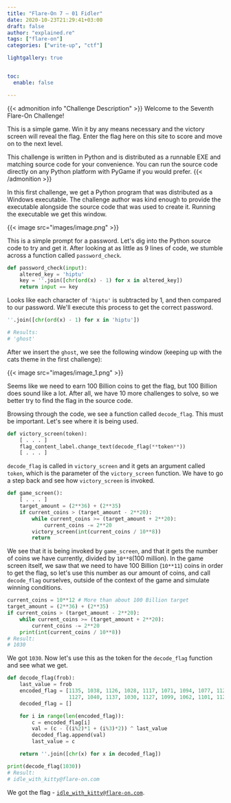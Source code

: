 ```yaml
---
title: "Flare-On 7 — 01 Fidler"
date: 2020-10-23T21:29:41+03:00
draft: false
author: "explained.re"
tags: ["flare-on"]
categories: ["write-up", "ctf"]

lightgallery: true


toc:
  enable: false

---
```

{{< admonition info "Challenge Description" >}}
Welcome to the Seventh Flare-On Challenge!

This is a simple game. Win it by any means necessary and the victory screen will reveal the flag. Enter the flag here on this site to score and move on to the next level.

This challenge is written in Python and is distributed as a runnable EXE and matching source code for your convenience. You can run the source code directly on any Python platform with PyGame if you would prefer.
{{< /admonition >}}

In this first challenge, we get a Python program that was distributed as a Windows executable. The challenge author was kind enough to provide the executable alongside the source code that was used to create it. Running the executable we get this window.

{{< image src="images/image.png" >}}

This is a simple prompt for a password. Let's dig into the Python source code to try and get it. After looking at as little as 9 lines of code, we stumble across a function called `password_check`.

```python
def password_check(input):
    altered_key = 'hiptu'
    key = ''.join([chr(ord(x) - 1) for x in altered_key])
    return input == key
```

Looks like each character of `'hiptu'` is subtracted by 1, and then compared to our password. We'll execute this process to get the correct password.

```python
''.join([chr(ord(x) - 1) for x in 'hiptu'])

# Results:
# 'ghost'
```

After we insert the `ghost`, we see the following window (keeping up with the cats theme in the first challenge):

{{< image src="images/image_1.png" >}}

Seems like we need to earn 100 Billion coins to get the flag, but 100 Billion does sound like a lot. After all, we have 10 more challenges to solve, so we better try to find the flag in the source code.

Browsing through the code, we see a function called `decode_flag`. This must be important. Let's see where it is being used.

```python
def victory_screen(token):
	[ . . . ]
	flag_content_label.change_text(decode_flag(**token**))
	[ . . . ]
```

`decode_flag` is called in `victory_screen` and it gets an argument called `token`, which is the parameter of the `victory_screen` function. We have to go a step back and see how `victory_screen` is invoked.

```python
def game_screen():
	[ . . . ] 
	target_amount = (2**36) + (2**35)
	if current_coins > (target_amount - 2**20):
	    while current_coins >= (target_amount + 2**20):
	        current_coins -= 2**20
	    victory_screen(int(current_coins / 10**8))
	    return
```

We see that it is being invoked by `game_screen`, and that it gets the number of coins we have currently, divided by `10**8`(100 million). In the game screen itself, we saw that we need to have 100 Billion (`10**11`) coins in order to get the flag, so let's use this number as our amount of coins, and call `decode_flag` ourselves, outside of the context of the game and simulate winning conditions.

```python
current_coins = 10**12 # More than about 100 Billion target
target_amount = (2**36) + (2**35)
if current_coins > (target_amount - 2**20):
    while current_coins >= (target_amount + 2**20):
        current_coins -= 2**20
    print(int(current_coins / 10**8))
# Result:
# 1030
```

We got `1030`. Now let's use this as the token for the `decode_flag` function and see what we get.

```python
def decode_flag(frob):
    last_value = frob
    encoded_flag = [1135, 1038, 1126, 1028, 1117, 1071, 1094, 1077, 1121, 1087, 1110, 1092, 1072, 1095, 1090, 1027,
                    1127, 1040, 1137, 1030, 1127, 1099, 1062, 1101, 1123, 1027, 1136, 1054]
    decoded_flag = []

    for i in range(len(encoded_flag)):
        c = encoded_flag[i]
        val = (c - ((i%2)*1 + (i%3)*2)) ^ last_value
        decoded_flag.append(val)
        last_value = c

    return ''.join([chr(x) for x in decoded_flag])

print(decode_flag(1030))
# Result:
# idle_with_kitty@flare-on.com
```

We got the flag - [`idle_with_kitty@flare-on.com`](mailto:idle_with_kitty@flare-on.com).